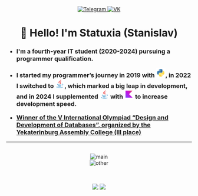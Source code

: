 <div id="badges" align="center">
    <a href="https://t.me/statuxia">
    <img src="https://shields.io/badge/@Statuxia-blue?style=for-the-badge&logo=telegram&logoColor=white" alt="Telegram"/>
    </a>
    <a href="https://vk.com/istatuxia">
    <img src="https://shields.io/badge/istatuxia-blue?style=for-the-badge&logo=vk&logoColor=white" alt="VK"/>
    </a>
</div>
<h1 align="center">
  👋 Hello! I'm Statuxia (Stanislav)
</h1>

<h3>

- I'm a fourth-year IT student (2020-2024) pursuing a programmer qualification.

- I started my programmer’s journey in 2019 with <img src="https://raw.githubusercontent.com/devicons/devicon/1119b9f84c0290e0f0b38982099a2bd027a48bf1/icons/python/python-original.svg" title="Python" alt="python" width="25" height="25"/>, in 2022 I switched to <img src="https://raw.githubusercontent.com/devicons/devicon/1119b9f84c0290e0f0b38982099a2bd027a48bf1/icons/java/java-original.svg" title="Java" alt="java" width="25" height="25"/>, which marked a big leap in development, and in 2024 I supplemented <img src="https://raw.githubusercontent.com/devicons/devicon/1119b9f84c0290e0f0b38982099a2bd027a48bf1/icons/java/java-original.svg" title="Java" alt="java" width="25" height="25"/> with <img src="https://raw.githubusercontent.com/devicons/devicon/1119b9f84c0290e0f0b38982099a2bd027a48bf1/icons/kotlin/kotlin-original.svg" title="Kotlin" alt="kotlin" width="25" height="25"/> to increase development speed.

- <a href="http://емколледж.рф/news.php?id=514">Winner of the V International Olympiad “Design and Development of Databases”, organized by the Yekaterinburg Assembly College (III place)</a>
</h3>

---
<div align="center">
    <br>
    <img src='https://skillicons.dev/icons?i=java,kotlin,spring,hibernate,gradle,maven,postgresql' alt='main'><br>
    <img src='https://skillicons.dev/icons?i=empty,postman,idea,vscode,linux,docker,empty' alt='other'><br><br><br>
    <p>
    <img src='http://github-readme-streak-stats.herokuapp.com?user=statuxia&theme=tokyonight&hide_current_streak=true&card_width=350'>
    <img src='https://github-readme-stats-tawny-three-51.vercel.app/api/top-langs/?username=statuxia&theme=tokyonight&layout=compact' height=195>
    </p>
</div>
